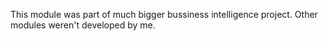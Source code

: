 This module was part of much bigger bussiness intelligence project. Other modules weren't developed by me.